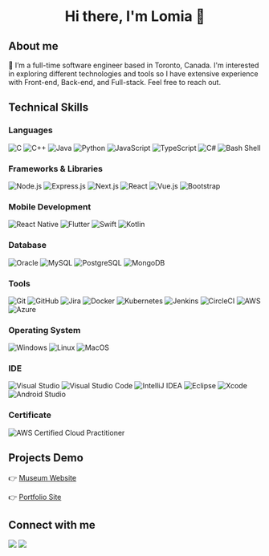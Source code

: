 <h1 align="center"> Hi there, I'm Lomia 👋 </h1>

## About me
<p> 👀 I’m a full-time software engineer based in Toronto, Canada. I'm interested in exploring different technologies and tools so I have extensive experience with Front-end, Back-end, and Full-stack. Feel free to reach out. </p>



## Technical Skills

### Languages
![C](https://img.shields.io/badge/-C-A8B9CC?style=flat&logo=C&logoColor=white)
![C++](https://img.shields.io/badge/-C++-00599C?style=flat&logo=C%2B%2B&logoColor=white)
![Java](https://img.shields.io/badge/-Java-007396?style=flat&logo=Java&logoColor=white)
![Python](https://img.shields.io/badge/-Python-3776AB?style=flat&logo=Python&logoColor=white)
![JavaScript](https://img.shields.io/badge/-JavaScript-F7DF1E?style=flat&logo=JavaScript&logoColor=black)
![TypeScript](https://img.shields.io/badge/-TypeScript-3178C6?style=flat&logo=TypeScript&logoColor=white)
![C#](https://img.shields.io/badge/-C%23-239120?style=flat&logo=C-Sharp&logoColor=white)
![Bash Shell](https://img.shields.io/badge/-Bash-4EAA25?style=flat&logo=GNU-Bash&logoColor=white)

### Frameworks & Libraries
![Node.js](https://img.shields.io/badge/-Node.js-339933?style=flat&logo=Node.js&logoColor=white)
![Express.js](https://img.shields.io/badge/-Express.js-000000?style=flat&logo=Express&logoColor=white)
![Next.js](https://img.shields.io/badge/-Next.js-000000?style=flat&logo=Next.js&logoColor=white)
![React](https://img.shields.io/badge/-React-61DAFB?style=flat&logo=React&logoColor=white)
![Vue.js](https://img.shields.io/badge/-Vue.js-4FC08D?style=flat&logo=Vue.js&logoColor=white)
![Bootstrap](https://img.shields.io/badge/-Bootstrap-7952B3?style=flat&logo=Bootstrap&logoColor=white)

### Mobile Development
![React Native](https://img.shields.io/badge/-React%20Native-61DAFB?style=flat&logo=React&logoColor=white)
![Flutter](https://img.shields.io/badge/-Flutter-02569B?style=flat&logo=Flutter&logoColor=white)
![Swift](https://img.shields.io/badge/-Swift-FA7343?style=flat&logo=Swift&logoColor=white)
![Kotlin](https://img.shields.io/badge/-Kotlin-0095D5?style=flat&logo=Kotlin&logoColor=white)

### Database
![Oracle](https://img.shields.io/badge/-Oracle-F80000?style=flat&logo=Oracle&logoColor=white)
![MySQL](https://img.shields.io/badge/-MySQL-4479A1?style=flat&logo=MySQL&logoColor=white)
![PostgreSQL](https://img.shields.io/badge/-PostgreSQL-336791?style=flat&logo=PostgreSQL&logoColor=white)
![MongoDB](https://img.shields.io/badge/-MongoDB-47A248?style=flat&logo=MongoDB&logoColor=white)

### Tools
![Git](https://img.shields.io/badge/-Git-F05032?style=flat&logo=Git&logoColor=white)
![GitHub](https://img.shields.io/badge/-GitHub-181717?style=flat&logo=GitHub&logoColor=white)
![Jira](https://img.shields.io/badge/-Jira-0052CC?style=flat&logo=Jira&logoColor=white)
![Docker](https://img.shields.io/badge/-Docker-2496ED?style=flat&logo=Docker&logoColor=white)
![Kubernetes](https://img.shields.io/badge/-Kubernetes-326CE5?style=flat&logo=Kubernetes&logoColor=white)
![Jenkins](https://img.shields.io/badge/-Jenkins-D24939?style=flat&logo=Jenkins&logoColor=white)
![CircleCI](https://img.shields.io/badge/-CircleCI-343434?style=flat&logo=CircleCI&logoColor=white)
![AWS](https://img.shields.io/badge/-AWS-232F3E?style=flat&logo=Amazon-AWS&logoColor=white)
![Azure](https://img.shields.io/badge/-Azure-0089D6?style=flat&logo=Microsoft-Azure&logoColor=white)

### Operating System
![Windows](https://img.shields.io/badge/-Windows-0078D6?style=flat&logo=Windows&logoColor=white)
![Linux](https://img.shields.io/badge/-Linux-FCC624?style=flat&logo=Linux&logoColor=white)
![MacOS](https://img.shields.io/badge/-MacOS-000000?style=flat&logo=Apple&logoColor=white)

### IDE
![Visual Studio](https://img.shields.io/badge/-Visual%20Studio-5C2D91?style=flat&logo=Visual-Studio&logoColor=white)
![Visual Studio Code](https://img.shields.io/badge/-Visual%20Studio%20Code-007ACC?style=flat&logo=Visual-Studio-Code&logoColor=white)
![IntelliJ IDEA](https://img.shields.io/badge/-IntelliJ%20IDEA-000000?style=flat&logo=IntelliJ-IDEA&logoColor=white)
![Eclipse](https://img.shields.io/badge/-Eclipse-2C2255?style=flat&logo=Eclipse-IDE&logoColor=white)
![Xcode](https://img.shields.io/badge/-Xcode-147EFB?style=flat&logo=Xcode&logoColor=white)
![Android Studio](https://img.shields.io/badge/-Android%20Studio-3DDC84?style=flat&logo=Android-Studio&logoColor=white)

### Certificate
![AWS Certified Cloud Practitioner](https://img.shields.io/badge/-AWS%20Certified%20Cloud%20Practitioner-232F3E?style=flat&logo=Amazon-AWS&logoColor=white)


## Projects Demo

👉 [Museum Website](https://my-museum-app-two.vercel.app/)

👉 [Portfolio Site](https://lomia-portfolio.netlify.app/)


## Connect with me

<a href="mailto:lomia5w@gmail.com"><img src="https://img.shields.io/badge/-Gmail-grey?style=flat&logo=Gmail&logoColor=red"/><a> </a><a href="https://www.linkedin.com/in/lomiawu"><img src="https://img.shields.io/badge/-Lomia%20Wu%20-0077B5?style=flat&logo=Linkedin&logoColor=white"/></a>

<!---
LomiaW/LomiaW is a ✨ special ✨ repository because its `README.md` (this file) appears on your GitHub profile.
You can click the Preview link to take a look at your changes.
--->
